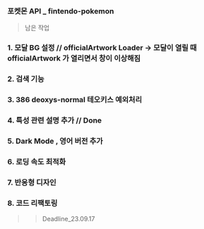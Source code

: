 ### 포켓몬 API _ fintendo-pokemon

>남은 작업

### 1. 모달 BG 설정 // officialArtwork Loader -> 모달이 열릴 때 officialArtwork 가 열리면서 창이 이상해짐
### 2. 검색 기능  
### 3. 386 deoxys-normal 테오키스 예외처리
### 4. 특성 관련 설명 추가 // Done
### 5. Dark Mode , 영어 버전 추가
### 6. 로딩 속도 최적화
### 7. 반응형 디자인
### 8. 코드 리팩토링 

>> Deadline_23.09.17